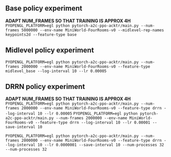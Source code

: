 ## Base policy experiment
**ADAPT NUM_FRAMES SO THAT TRAINING IS APPROX 4H**
`PYOPENGL_PLATFORM=egl python pytorch-a2c-ppo-acktr/main.py --num-frames 5000000 --env-name MiniWorld-FourRooms-v0 --midlevel-rep-names keypoints2d --feature-type base` 

## Midlevel policy experiment
`PYOPENGL_PLATFORM=egl python pytorch-a2c-ppo-acktr/main.py --num-frames 2000000 --env-name MiniWorld-FourRooms-v0 --feature-type midlevel_base --log-interval 10 --lr 0.00005`

## DRRN policy experiment
**ADAPT NUM_FRAMES SO THAT TRAINING IS APPROX 4H**
`PYOPENGL_PLATFORM=egl python pytorch-a2c-ppo-acktr/main.py --num-frames 2000000 --env-name MiniWorld-FourRooms-v0 --feature-type drrn --log-interval 10 --lr 0.00005` 
`PYOPENGL_PLATFORM=egl python pytorch-a2c-ppo-acktr/main.py --num-frames 2000000 --env-name MiniWorld-FourRooms-v0 --feature-type drrn --log-interval 10 --lr 0.00001 --save-interval 10` 

`PYOPENGL_PLATFORM=egl python pytorch-a2c-ppo-acktr/main.py --num-frames 2000000 --env-name MiniWorld-FourRooms-v0 --feature-type drrn --log-interval 10 --lr 0.0000001 --save-interval 10 --num-processes 32 --num-processes 32` 
